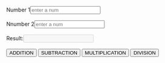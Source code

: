 <html>
<body>
<form>
<label>Number 1</label><input type="text" placeholder="enter a num" id="num1"></input>
<br/><br/>
<label>Nnumber 2</label><input type="text" placeholder="enter a num" id="num2"></input>
<br/>
<br/>
<label>Result:</label><input type="text" disabled id="t"/>
<br/>
<br/>
<input type="button" onclick="add()" value="ADDITION"/>
<input type="button" onclick="sub()" value="SUBTRACTION"/>
<input type="button" onclick="mul()" value="MULTIPLICATION"/>
<input type="button" onclick="div()" value="DIVISION"/>
</form>
<script>
function add() {
let a,b;
a=parseInt(document.getElementById("num1").value);
b=parseInt(document.getElementById("num2").value);
document.getElementById("t").value=(a+b);
}
function sub() {
let a,b;
a=parseInt(document.getElementById("num1").value);
b=parseInt(document.getElementById("num2").value);
document.getElementById("t").value=(a-b);
}
function mul() {
let a,b;
a=parseInt(document.getElementById("num1").value);
b=parseInt(document.getElementById("num2").value);
document.getElementById("t").value=(a*b);
}
function div() {
let a,b;
a=parseInt(document.getElementById("num1").value);
b=parseInt(document.getElementById("num2").value);
document.getElementById("t").value=(a/b);
}
</script>
</body>
</html>
